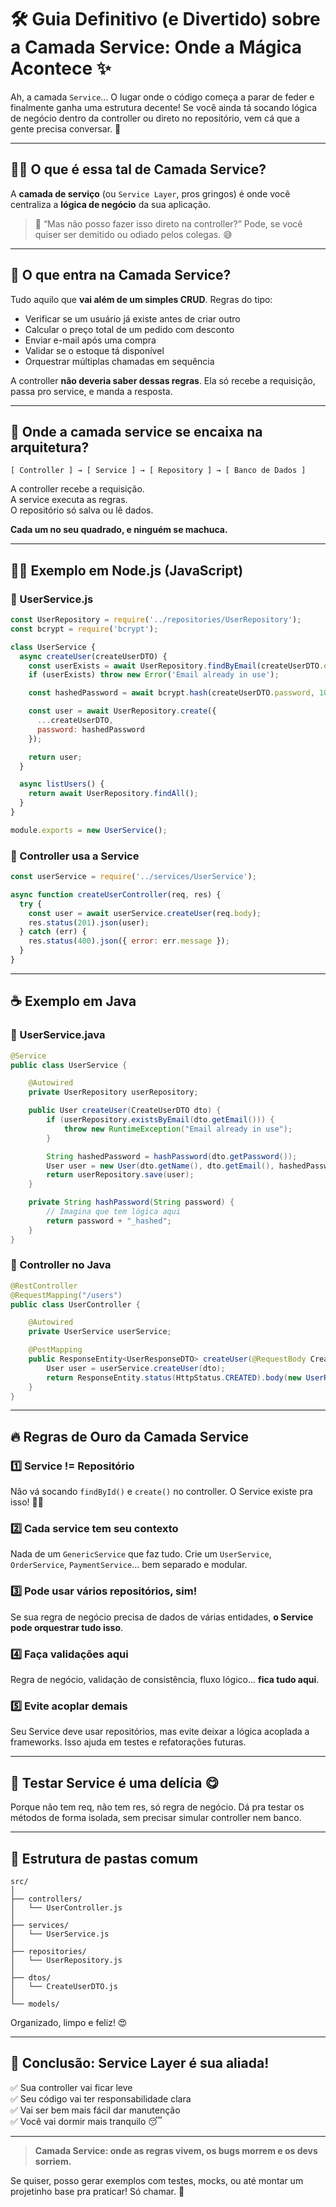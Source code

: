 
# 🛠️ Guia Definitivo (e Divertido) sobre a Camada Service: Onde a Mágica Acontece ✨

Ah, a camada `Service`... O lugar onde o código começa a parar de feder e finalmente ganha uma estrutura decente! Se você ainda tá socando lógica de negócio dentro da controller ou direto no repositório, vem cá que a gente precisa conversar. 🫠

---

## 🤷‍♂️ O que é essa tal de Camada Service?

A **camada de serviço** (ou `Service Layer`, pros gringos) é onde você centraliza a **lógica de negócio** da sua aplicação.

> 📢 “Mas não posso fazer isso direto na controller?”
> Pode, se você quiser ser demitido ou odiado pelos colegas. 😅

---

## 🧠 O que entra na Camada Service?

Tudo aquilo que **vai além de um simples CRUD**. Regras do tipo:

- Verificar se um usuário já existe antes de criar outro
- Calcular o preço total de um pedido com desconto
- Enviar e-mail após uma compra
- Validar se o estoque tá disponível
- Orquestrar múltiplas chamadas em sequência

A controller **não deveria saber dessas regras**. Ela só recebe a requisição, passa pro service, e manda a resposta.

---

## 🧱 Onde a camada service se encaixa na arquitetura?

```
[ Controller ] → [ Service ] → [ Repository ] → [ Banco de Dados ]
```

A controller recebe a requisição.  
A service executa as regras.  
O repositório só salva ou lê dados.  

**Cada um no seu quadrado, e ninguém se machuca.**

---

## 👨‍💻 Exemplo em **Node.js (JavaScript)**

### 🧾 UserService.js

```js
const UserRepository = require('../repositories/UserRepository');
const bcrypt = require('bcrypt');

class UserService {
  async createUser(createUserDTO) {
    const userExists = await UserRepository.findByEmail(createUserDTO.email);
    if (userExists) throw new Error('Email already in use');

    const hashedPassword = await bcrypt.hash(createUserDTO.password, 10);

    const user = await UserRepository.create({
      ...createUserDTO,
      password: hashedPassword
    });

    return user;
  }

  async listUsers() {
    return await UserRepository.findAll();
  }
}

module.exports = new UserService();
```

### 🧠 Controller usa a Service

```js
const userService = require('../services/UserService');

async function createUserController(req, res) {
  try {
    const user = await userService.createUser(req.body);
    res.status(201).json(user);
  } catch (err) {
    res.status(400).json({ error: err.message });
  }
}
```

---

## ☕ Exemplo em **Java**

### 🧾 UserService.java

```java
@Service
public class UserService {

    @Autowired
    private UserRepository userRepository;

    public User createUser(CreateUserDTO dto) {
        if (userRepository.existsByEmail(dto.getEmail())) {
            throw new RuntimeException("Email already in use");
        }

        String hashedPassword = hashPassword(dto.getPassword());
        User user = new User(dto.getName(), dto.getEmail(), hashedPassword);
        return userRepository.save(user);
    }

    private String hashPassword(String password) {
        // Imagina que tem lógica aqui
        return password + "_hashed";
    }
}
```

### 🧠 Controller no Java

```java
@RestController
@RequestMapping("/users")
public class UserController {

    @Autowired
    private UserService userService;

    @PostMapping
    public ResponseEntity<UserResponseDTO> createUser(@RequestBody CreateUserDTO dto) {
        User user = userService.createUser(dto);
        return ResponseEntity.status(HttpStatus.CREATED).body(new UserResponseDTO(user));
    }
}
```

---

## 🔥 Regras de Ouro da Camada Service

### 1️⃣ Service != Repositório

Não vá socando `findById()` e `create()` no controller. O Service existe pra isso! 🙅‍♂️

### 2️⃣ Cada service tem seu contexto

Nada de um `GenericService` que faz tudo. Crie um `UserService`, `OrderService`, `PaymentService`... bem separado e modular.

### 3️⃣ Pode usar vários repositórios, sim!

Se sua regra de negócio precisa de dados de várias entidades, **o Service pode orquestrar tudo isso**.

### 4️⃣ Faça validações aqui

Regra de negócio, validação de consistência, fluxo lógico... **fica tudo aqui**.

### 5️⃣ Evite acoplar demais

Seu Service deve usar repositórios, mas evite deixar a lógica acoplada a frameworks. Isso ajuda em testes e refatorações futuras.

---

## 🧪 Testar Service é uma delícia 😋

Porque não tem req, não tem res, só regra de negócio. Dá pra testar os métodos de forma isolada, sem precisar simular controller nem banco.

---

## 🧺 Estrutura de pastas comum

```
src/
│
├── controllers/
│   └── UserController.js
│
├── services/
│   └── UserService.js
│
├── repositories/
│   └── UserRepository.js
│
├── dtos/
│   └── CreateUserDTO.js
│
└── models/
```

Organizado, limpo e feliz! 😍

---

## 🎉 Conclusão: Service Layer é sua aliada!

✅ Sua controller vai ficar leve  
✅ Seu código vai ter responsabilidade clara  
✅ Vai ser bem mais fácil dar manutenção  
✅ Você vai dormir mais tranquilo 😴

---

> **Camada Service: onde as regras vivem, os bugs morrem e os devs sorriem.**

Se quiser, posso gerar exemplos com testes, mocks, ou até montar um projetinho base pra praticar! Só chamar. 🚀